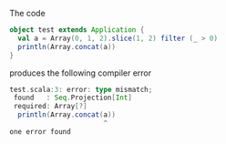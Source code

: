 The code
```scala
object test extends Application {
  val a = Array(0, 1, 2).slice(1, 2) filter (_ > 0)
  println(Array.concat(a))
}
```
produces the following compiler error
```scala
test.scala:3: error: type mismatch;
 found   : Seq.Projection[Int]
 required: Array[?]
  println(Array.concat(a))
                       ^
one error found
```
